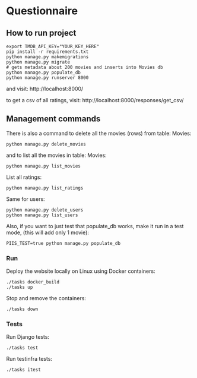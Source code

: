# Questionnaire

## How to run project
```
export TMDB_API_KEY="YOUR_KEY_HERE"
pip install -r requirements.txt
python manage.py makemigrations
python manage.py migrate
# gets metadata about 200 movies and inserts into Movies db
python manage.py populate_db
python manage.py runserver 8000
```

and visit: http://localhost:8000/

to get a csv of all ratings, visit: http://localhost:8000/responses/get_csv/

## Management commands

There is also a command to delete all the movies (rows) from table: Movies:
```
python manage.py delete_movies
```
and to list all the movies in table: Movies:
```
python manage.py list_movies
```

List all ratings:
```
python manage.py list_ratings
```

Same for users:
```
python manage.py delete_users
python manage.py list_users
```

Also, if you want to just test that populate_db works, make it run in a test mode,
 (this will add only 1 movie):
```
PIIS_TEST=true python manage.py populate_db
```

### Run

Deploy the website locally on Linux using Docker containers:
```
./tasks docker_build
./tasks up
```

Stop and remove the containers:
```
./tasks down
```

### Tests
Run Django tests:
```
./tasks test
```

Run testinfra tests:
```
./tasks itest
```
